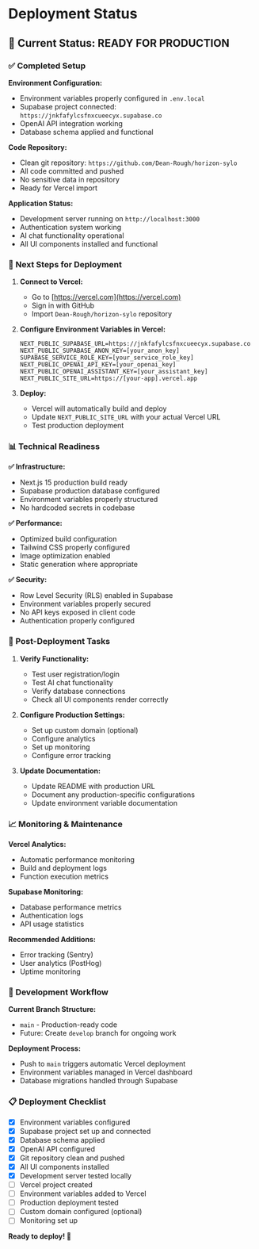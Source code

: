 # Deployment Status

## 🚀 Current Status: READY FOR PRODUCTION

### ✅ Completed Setup

**Environment Configuration:**
- Environment variables properly configured in `.env.local`
- Supabase project connected: `https://jnkfafylcsfnxcueecyx.supabase.co`
- OpenAI API integration working
- Database schema applied and functional

**Code Repository:**
- Clean git repository: `https://github.com/Dean-Rough/horizon-sylo`
- All code committed and pushed
- No sensitive data in repository
- Ready for Vercel import

**Application Status:**
- Development server running on `http://localhost:3000`
- Authentication system working
- AI chat functionality operational
- All UI components installed and functional

### 🎯 Next Steps for Deployment

1. **Connect to Vercel:**
   - Go to [https://vercel.com](https://vercel.com)
   - Sign in with GitHub
   - Import `Dean-Rough/horizon-sylo` repository

2. **Configure Environment Variables in Vercel:**
   ```
   NEXT_PUBLIC_SUPABASE_URL=https://jnkfafylcsfnxcueecyx.supabase.co
   NEXT_PUBLIC_SUPABASE_ANON_KEY=[your_anon_key]
   SUPABASE_SERVICE_ROLE_KEY=[your_service_role_key]
   NEXT_PUBLIC_OPENAI_API_KEY=[your_openai_key]
   NEXT_PUBLIC_OPENAI_ASSISTANT_KEY=[your_assistant_key]
   NEXT_PUBLIC_SITE_URL=https://[your-app].vercel.app
   ```

3. **Deploy:**
   - Vercel will automatically build and deploy
   - Update `NEXT_PUBLIC_SITE_URL` with your actual Vercel URL
   - Test production deployment

### 📊 Technical Readiness

**✅ Infrastructure:**
- Next.js 15 production build ready
- Supabase production database configured
- Environment variables properly structured
- No hardcoded secrets in codebase

**✅ Performance:**
- Optimized build configuration
- Tailwind CSS properly configured
- Image optimization enabled
- Static generation where appropriate

**✅ Security:**
- Row Level Security (RLS) enabled in Supabase
- Environment variables properly secured
- No API keys exposed in client code
- Authentication properly configured

### 🔧 Post-Deployment Tasks

1. **Verify Functionality:**
   - Test user registration/login
   - Test AI chat functionality
   - Verify database connections
   - Check all UI components render correctly

2. **Configure Production Settings:**
   - Set up custom domain (optional)
   - Configure analytics
   - Set up monitoring
   - Configure error tracking

3. **Update Documentation:**
   - Update README with production URL
   - Document any production-specific configurations
   - Update environment variable documentation

### 📈 Monitoring & Maintenance

**Vercel Analytics:**
- Automatic performance monitoring
- Build and deployment logs
- Function execution metrics

**Supabase Monitoring:**
- Database performance metrics
- Authentication logs
- API usage statistics

**Recommended Additions:**
- Error tracking (Sentry)
- User analytics (PostHog)
- Uptime monitoring

### 🎯 Development Workflow

**Current Branch Structure:**
- `main` - Production-ready code
- Future: Create `develop` branch for ongoing work

**Deployment Process:**
- Push to `main` triggers automatic Vercel deployment
- Environment variables managed in Vercel dashboard
- Database migrations handled through Supabase

### 📋 Deployment Checklist

- [x] Environment variables configured
- [x] Supabase project set up and connected
- [x] Database schema applied
- [x] OpenAI API configured
- [x] Git repository clean and pushed
- [x] All UI components installed
- [x] Development server tested locally
- [ ] Vercel project created
- [ ] Environment variables added to Vercel
- [ ] Production deployment tested
- [ ] Custom domain configured (optional)
- [ ] Monitoring set up

**Ready to deploy! 🚀**
